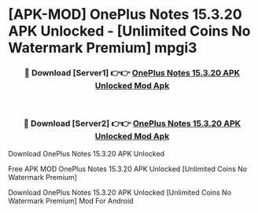 # [APK-MOD] OnePlus Notes 15.3.20 APK Unlocked - [Unlimited Coins No Watermark Premium] mpgi3



<div align="center">
<h3>🔴 Download [Server1] 👉👉 <a href="https://momento.my/?title=OnePlus_Notes_15.3.20_APK_Unlocked">OnePlus Notes 15.3.20 APK Unlocked Mod Apk</a></h3><br>

<h3>🔴 Download [Server2] 👉👉 <a href="https://momento.my/?title=OnePlus_Notes_15.3.20_APK_Unlocked">OnePlus Notes 15.3.20 APK Unlocked Mod Apk</a></h3>
</div>



Download OnePlus Notes 15.3.20 APK Unlocked 

Free APK MOD OnePlus Notes 15.3.20 APK Unlocked [Unlimited Coins No Watermark Premium]

Download OnePlus Notes 15.3.20 APK Unlocked [Unlimited Coins No Watermark Premium] Mod For Android
